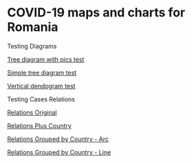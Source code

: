 # COVID-19 maps and charts for Romania

Testing Diagrams

[Tree diagram with pics test](https://alexaac.github.io/covid-19-testing/tree_diagram_with_pics)

[Simple tree diagram test](https://alexaac.github.io/covid-19-testing/tree_diagram)

[Vertical dendogram test](https://alexaac.github.io/covid-19-testing/tree_diagram_vertical)

Testing Cases Relations

[Relations Original](https://alexaac.github.io/covid-19-testing/covid-19-relations-orig)

[Relations Plus Country](https://alexaac.github.io/covid-19-testing/covid-19-relations)

[Relations Grouped by Country - Arc](https://alexaac.github.io/covid-19-testing/covid-19-relations-grouped)

[Relations Grouped by Country - Line](https://alexaac.github.io/covid-19-testing/covid-19-relations-grouped-line)
